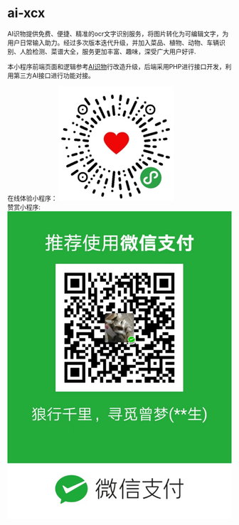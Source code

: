 # ai-xcx
AI识物提供免费、便捷、精准的ocr文字识别服务，将图片转化为可编辑文字，为用户日常输入助力。经过多次版本迭代升级，并加入菜品、植物、动物、车辆识别、人脸检测、菜谱大全，服务更加丰富、趣味，深受广大用户好评.<br>

本小程序前端页面和逻辑参考[AI识物](https://github.com/lrqnew/AI-General-things)行改造升级，后端采用PHP进行接口开发，利用第三方AI接口进行功能对接。<br>

在线体验小程序：
![扫码体验](https://github.com/brisk21/ai-xcx/blob/master/pages/images/xcx.jpg?raw=true)
<br>
赞赏小程序:
![微信支付](https://github.com/brisk21/ai-xcx/blob/master/pages/images/wx.jpg?raw=true)<br>

